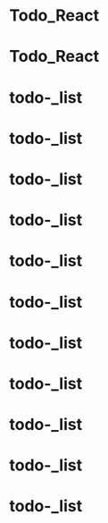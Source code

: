 # Todo_React
# Todo_React
# todo-_list
# todo-_list
# todo-_list
# todo-_list
# todo-_list
# todo-_list
# todo-_list
# todo-_list
# todo-_list
# todo-_list
# todo-_list
